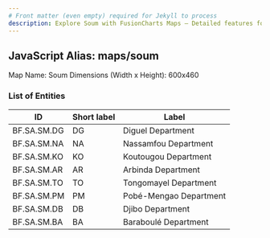 ```yaml
---
# Front matter (even empty) required for Jekyll to process
description: Explore Soum with FusionCharts Maps – Detailed features for seamless integration. Try now & enhance your data visualization today! 
---
```


## JavaScript Alias: maps/soum

Map Name: Soum
Dimensions (Width x Height): 600x460

### List of Entities

ID | Short label | Label
---|---|---|
BF.SA.SM.DG|DG|Diguel Department
BF.SA.SM.NA|NA|Nassamfou Department
BF.SA.SM.KO|KO|Koutougou Department
BF.SA.SM.AR|AR|Arbinda Department
BF.SA.SM.TO|TO|Tongomayel Department
BF.SA.SM.PM|PM|Pobé-Mengao Department
BF.SA.SM.DB|DB|Djibo Department
BF.SA.SM.BA|BA|Baraboulé Department
